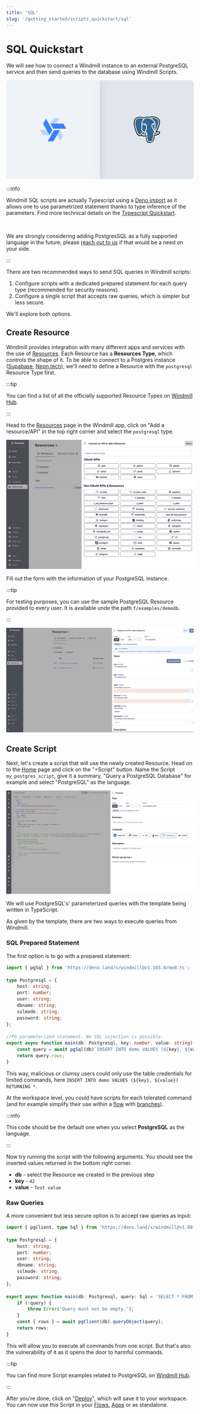 ```yaml
---
title: 'SQL'
slug: '/getting_started/scripts_quickstart/sql'
---
```


# SQL Quickstart

We will see how to connect a Windmill instance to an external PostgreSQL
service and then send queries to the database using Windmill Scripts.

![Integration between PostgreSQL and Windmill](../../../assets/integrations/psql-0-header.png 'Connect a PostgreSQL instance with Windmill')

:::info

Windmill SQL scripts are actually Typescript using a [Deno import](https://deno.land/x/windmill@v1.103.0/mod.ts) as it allows one to use parametrized statement thanks to type inference of the parameters. Find more technical details on the [Typescript Quickstart](../1_typescript_quickstart/index.md).

<br/>

We are strongly considering adding PostgresSQL as a fully supported language in the future, please [reach out to us](../../../misc/6_getting_help/index.md) if that would be a need on your side.

:::

There are two recommended ways to send SQL queries in Windmill scripts:

1. Configure scripts with a dedicated prepared statement for each query type (recommended for security reasons).
2. Configure a single script that accepts raw queries, which is simpler but less secure.

We'll explore both options.

## Create Resource

Windmill provides integration with many different apps and services with the use
of [Resources][docs-resources]. Each Resource has a **Resources Type**, which
controls the shape of it. To be able to connect to a Postgres instance ([Supabase](../../../integrations/supabase.md), [Neon.tech](../../../integrations/neon.md)), we'll need to define a Resource with the `postgresql` Resource Type first.

:::tip

You can find a list of all the officially supported Resource Types on
[Windmill Hub][hub-resources].

:::

Head to the <a href="https://app.windmill.dev/resources" rel="nofollow">Resources</a> page in the Windmill app, click on
"Add a resource/API" in the top right corner and select the `postgresql` type.

![Select Resource Type](../../../assets/integrations/psql-1-resources.png)

Fill out the form with the information of your PostgreSQL instance.

:::tip

For testing purposes, you can use the sample PostgreSQL Resource provided to
every user. It is available unde the path `f/examples/demodb`.

:::

![Paste in Resource Values](../../../assets/integrations/psql-2-postgres-rt.png)

## Create Script

Next, let's create a script that will use the newly created Resource. Head on to
the <a href="https://app.windmill.dev/" rel="nofollow">Home</a> page and click on the "+Script" button. Name the Script
`my_postgres_script`, give it a summary, "Query a PostgreSQL Database" for
example and select "PostgreSQL" as the language.

![Script creation first step](../../../assets/integrations/psql-3-script-creation.png)

We will use PostgreSQL's' parameterized queries with the template being written in
TypeScript.

As given by the template, there are two ways to execute queries from Windmill.

### SQL Prepared Statement

The first option is to go with a prepared statement:

```typescript
import { pgSql } from 'https://deno.land/x/windmill@v1.103.0/mod.ts';

type Postgresql = {
	host: string;
	port: number;
	user: string;
	dbname: string;
	sslmode: string;
	password: string;
};

//PG parameterized statement. No SQL injection is possible.
export async function main(db: Postgresql, key: number, value: string) {
	const query = await pgSql(db)`INSERT INTO demo VALUES (${key}, ${value}) RETURNING *`;
	return query.rows;
}
```

This way, malicious or clumsy users could only use the table credentials for limited commands, here `INSERT INTO demo VALUES (${key}, ${value}) RETURNING *`.

At the workspace level, you could have scripts for each tolerated command (and for example simplify their use within a [flow](../../6_flows_quickstart/index.md) with [branches](../../../flows/13_flow_branches.md)).

:::info

This code should be the default one when you select **PostgreSQL** as the
language.

:::

Now try running the script with the following arguments. You should see the
inserted values returned in the bottom right corner.

- **db** - select the Resource we created in the previous step
- **key** - `42`
- **value** - `Test value`

### Raw Queries

A more convenient but less secure option is to accept raw queries as input:

```typescript
import { pgClient, type Sql } from 'https://deno.land/x/windmill@v1.88.1/mod.ts';

type Postgresql = {
	host: string;
	port: number;
	user: string;
	dbname: string;
	sslmode: string;
	password: string;
};

export async function main(db: Postgresql, query: Sql = 'SELECT * FROM demo;') {
	if (!query) {
		throw Error('Query must not be empty.');
	}
	const { rows } = await pgClient(db).queryObject(query);
	return rows;
}
```

This will allow you to execute all commands from one script. But that's also the vulnerability of it as it opens the door to harmful commands.

:::tip

You can find more Script examples related to PostgreSQL on
[Windmill Hub][hub-examples].

:::

After you're done, click on "[Deploy](../../../core_concepts/0_draft_and_deploy/index.md)", which will save it to your workspace. You can now use this Script in your [Flows][docs-flows], [Apps][docs-apps] or as standalone.

<!-- Links -->

[hub-resources]: https://hub.windmill.dev/resources
[hub-examples]: https://hub.windmill.dev/integrations/postgresql
[docs-resources]: /docs/reference#resource
[docs-path]: /docs/reference#path
[docs-flows]: /docs/getting_started/flows_quickstart
[docs-apps]: /docs/getting_started/apps_quickstart
